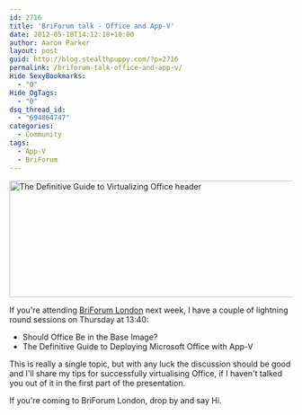 ```yaml
---
id: 2716
title: 'BriForum talk - Office and App-V'
date: 2012-05-18T14:12:18+10:00
author: Aaron Parker
layout: post
guid: http://blog.stealthpuppy.com/?p=2716
permalink: /briforum-talk-office-and-app-v/
Hide SexyBookmarks:
  - "0"
Hide OgTags:
  - "0"
dsq_thread_id:
  - "694864747"
categories:
  - Community
tags:
  - App-V
  - BriForum
---
```

<img class="alignleft  wp-image-2717" title="The Definitive Guide to Virtualizing Office header" src="{{site.baseurl}}.com/media/2012/05/Screen-Shot-2012-05-18-at-13.52.51.png" alt="The Definitive Guide to Virtualizing Office header" width="660" height="208" srcset="{{site.baseurl}}.com/media/2012/05/Screen-Shot-2012-05-18-at-13.52.51.png 778w, {{site.baseurl}}.com/media/2012/05/Screen-Shot-2012-05-18-at-13.52.51-150x47.png 150w, {{site.baseurl}}.com/media/2012/05/Screen-Shot-2012-05-18-at-13.52.51-300x94.png 300w" sizes="(max-width: 660px) 100vw, 660px" />

If you're attending [BriForum London](http://briforum.com/Europe/index.html) next week, I have a couple of lightning round sessions on Thursday at 13:40:

  * Should Office Be in the Base Image?
  * The Definitive Guide to Deploying Microsoft Office with App-V

This is really a single topic, but with any luck the discussion should be good and I'll share my tips for successfully virtualising Office, if I haven't talked you out of it in the first part of the presentation.

If you're coming to BriForum London, drop by and say Hi.